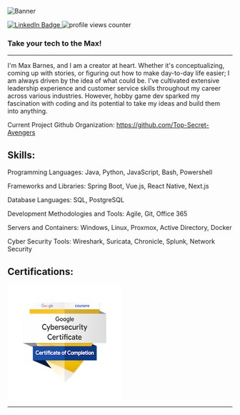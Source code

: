 ![Banner](/banner.gif)


<div id="badges">
  <a href="https://www.linkedin.com/in/maxbarnesdev/">
    <img src="https://img.shields.io/badge/LinkedIn-blue?style=for-the-badge&logo=linkedin&logoColor=white" alt="LinkedIn Badge" width="auto" height="50"/>
  </a>
  <span>
  <img src="https://komarev.com/ghpvc/?username=Max-Barnes&style=for-the-badge&color=blueviolet" alt="profile views counter" width=auto height="50"/>
</div>



### Take your tech to the Max!
------------------------------------------------------------

I'm Max Barnes, and I am a creator at heart. Whether it's conceptualizing, coming up with stories, or figuring out how to make day-to-day life easier; I am always driven by the idea of what could be. I've cultivated extensive leadership experience and customer service skills throughout my career across various industries. However, hobby game dev sparked my fascination with coding and its potential to take my ideas and build them into anything. 

Current Project Github Organization: https://github.com/Top-Secret-Avengers

Skills:
--------------------------------------------------------------
Programming Languages: Java, Python, JavaScript, Bash, Powershell

Frameworks and Libraries: Spring Boot, Vue.js, React Native, Next.js

Database Languages: SQL, PostgreSQL

Development Methodologies and Tools: Agile, Git, Office 365 

Servers and Containers: Windows, Linux, Proxmox, Active Directory, Docker

Cyber Security Tools: Wireshark, Suricata, Chronicle, Splunk, Network Security

Certifications:
---------------------------------------------------------------
![Google Cyber Security Certification](/google-cyber-certificate.png)


---------------------------------------------------------------

